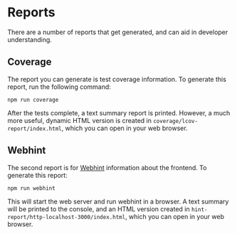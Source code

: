 # Reports

There are a number of reports that get generated, and can aid in developer understanding.

## Coverage

The report you can generate is test coverage information. To generate this report,
run the following command:

```
npm run coverage
```

After the tests complete, a text summary report is printed. However, a much more
useful, dynamic HTML version is created in `coverage/lcov-report/index.html`, which
you can open in your web browser.

## Webhint

The second report is for [Webhint](https://webhint.io/) information about the frontend.
To generate this report:

```
npm run webhint
```

This will start the web server and run webhint in a browser. A text summary will
be printed to the console, and an HTML version created in `hint-report/http-localhost-3000/index.html`, which you can open in your web browser.
